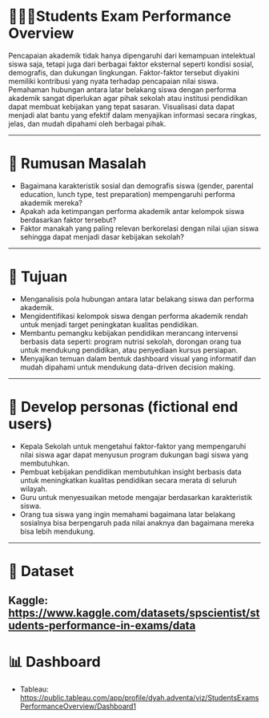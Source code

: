 # 🧑🏻‍🎓Students Exam Performance Overview
Pencapaian akademik tidak hanya dipengaruhi dari kemampuan intelektual siswa saja, tetapi juga dari berbagai faktor eksternal seperti kondisi sosial, demografis, dan dukungan lingkungan. Faktor-faktor tersebut diyakini memiliki kontribusi yang nyata terhadap pencapaian nilai siswa. Pemahaman hubungan antara latar belakang siswa dengan performa akademik sangat diperlukan agar pihak sekolah atau institusi pendidikan dapat membuat kebijakan yang tepat sasaran. Visualisasi data dapat menjadi alat bantu yang efektif dalam menyajikan informasi secara ringkas, jelas, dan mudah dipahami oleh berbagai pihak.

---
# 🚩 Rumusan Masalah
- Bagaimana karakteristik sosial dan demografis siswa (gender, parental education, lunch type, test preparation) mempengaruhi performa akademik mereka?
- Apakah ada ketimpangan performa akademik antar kelompok siswa berdasarkan faktor tersebut?
- Faktor manakah yang paling relevan berkorelasi dengan nilai ujian siswa sehingga dapat menjadi dasar kebijakan sekolah?
---
# 📌 Tujuan
- Menganalisis pola hubungan antara latar belakang siswa dan performa akademik.
- Mengidentifikasi kelompok siswa dengan performa akademik rendah untuk menjadi target peningkatan kualitas pendidikan.
- Membantu pemangku kebijakan pendidikan merancang intervensi berbasis data seperti: program nutrisi sekolah, dorongan orang tua untuk mendukung pendidikan, atau penyediaan kursus persiapan.
- Menyajikan temuan dalam bentuk dashboard visual yang informatif dan mudah dipahami untuk mendukung data-driven decision making.
---
# 👤 Develop personas (fictional end users)
- Kepala Sekolah untuk mengetahui faktor-faktor yang mempengaruhi nilai siswa agar dapat menyusun program dukungan bagi siswa yang membutuhkan.
- Pembuat kebijakan pendidikan membutuhkan insight berbasis data untuk meningkatkan kualitas pendidikan secara merata di seluruh wilayah.
- Guru untuk menyesuaikan metode mengajar berdasarkan karakteristik siswa.
- Orang tua siswa yang ingin memahami bagaimana latar belakang sosialnya bisa berpengaruh pada nilai anaknya dan bagaimana mereka bisa lebih mendukung.
---
# 📁 Dataset
Kaggle: https://www.kaggle.com/datasets/spscientist/students-performance-in-exams/data 
---
# 📊 Dashboard
- Tableau: https://public.tableau.com/app/profile/dyah.adventa/viz/StudentsExamsPerformanceOverview/Dashboard1
